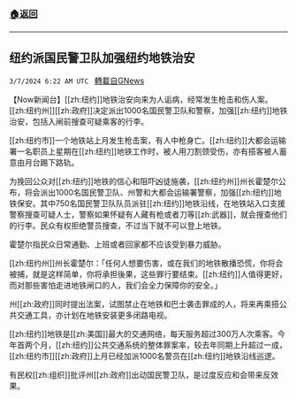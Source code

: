 ###  [:house:返回](README.md)
---


## 纽约派国民警卫队加强纽约地铁治安
`3/7/2024 6:22 AM UTC ` [轉載自GNews](https://gnews.org/articles/2373060)

【Now新闻台】[[zh:纽约]]地铁治安向来为人诟病，经常发生枪击和伤人案。[[zh:纽约州]][[zh:政府]]决定派出1000名国民警卫队和警察，加强[[zh:纽约]]地铁治安，包括入闸前搜查可疑乘客的行李。

[[zh:纽约市]]一个地铁站上月发生枪击案，有人中枪身亡。[[zh:纽约]]大都会运输署一名职员上星期在[[zh:纽约]]地铁工作时，被人用刀割颈受伤，亦有搭客被人蓄意由月台踢下路轨。

为挽回公众对[[zh:纽约]]地铁的信心和阻吓凶徒施袭，[[zh:纽约州]]州长霍楚尔公布，将会派出1000名国民警卫队、州警和大都会运输署警察，加强[[zh:纽约]]地铁保安。其中750名国民警卫队队员派驻[[zh:纽约]]地铁沿线，在地铁站入口支援警察搜查可疑人士，警察如果怀疑有人藏有枪或者刀等[[zh:武器]]，就会搜查他们的行李。民众有权拒绝警员搜查，不过当下就不可以登上地铁。

霍楚尔指民众日常通勤、上班或者回家都不应该受到暴力威胁。

[[zh:纽约州]]州长霍楚尔：「任何人想要伤害，或在我们的地铁散播恐慌，你将会被捕，就是这样简单，你将承担後果，这些罪行要结束。[[zh:纽约]]人值得更好，而对那些害怕走进地铁闸口的人，我们会全力保障你的安全。」

州[[zh:政府]]同时提出法案，试图禁止在地铁和巴士袭击罪成的人，将来再乘搭公共交通工具，亦计划在地铁安装更多闭路电视。

[[zh:纽约]]地铁是[[zh:美国]]最大的交通网络，每天服务超过300万人次乘客。今年首两个月，[[zh:纽约]]公共交通系统的整体罪案率，较去年同期上升超过一成，[[zh:纽约市]][[zh:政府]]上月已经加派1000名警员在[[zh:纽约]]地铁沿线巡逻。

有民权[[zh:组织]]批评州[[zh:政府]]出动国民警卫队，是过度反应和会带来反效果。

